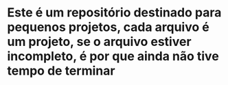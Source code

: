 # Este é um repositório destinado para pequenos projetos, cada arquivo é um projeto, se o arquivo estiver incompleto, é por que ainda não tive tempo de terminar

